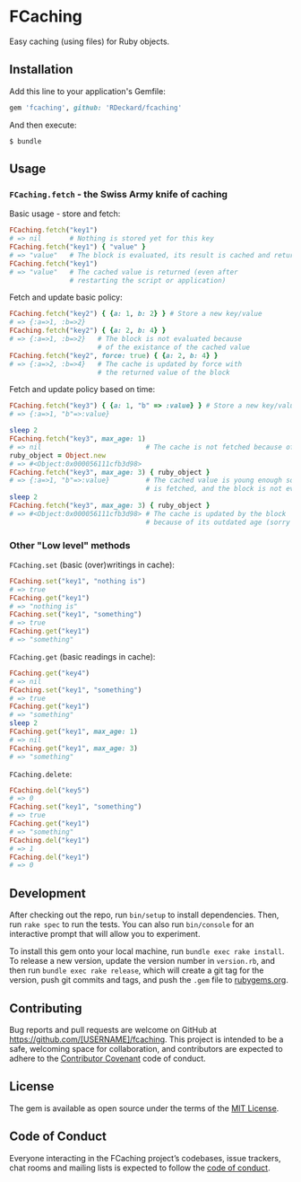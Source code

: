 # FCaching

Easy caching (using files) for Ruby objects.

## Installation

Add this line to your application's Gemfile:

```ruby
gem 'fcaching', github: 'RDeckard/fcaching'
```

And then execute:

    $ bundle

## Usage

### `FCaching.fetch` - the Swiss Army knife of caching

Basic usage - store and fetch:

```ruby
FCaching.fetch("key1")
# => nil       # Nothing is stored yet for this key
FCaching.fetch("key1") { "value" }
# => "value"   # The block is evaluated, its result is cached and returned
FCaching.fetch("key1")
# => "value"   # The cached value is returned (even after
               # restarting the script or application)
```

Fetch and update basic policy:

```ruby
FCaching.fetch("key2") { {a: 1, b: 2} } # Store a new key/value
# => {:a=>1, :b=>2}
FCaching.fetch("key2") { {a: 2, b: 4} }
# => {:a=>1, :b=>2}   # The block is not evaluated because
                      # of the existance of the cached value
FCaching.fetch("key2", force: true) { {a: 2, b: 4} }
# => {:a=>2, :b=>4}   # The cache is updated by force with
                      # the returned value of the block
```

Fetch and update policy based on time:

```ruby
FCaching.fetch("key3") { {a: 1, "b" => :value} } # Store a new key/value
# => {:a=>1, "b"=>:value}

sleep 2
FCaching.fetch("key3", max_age: 1)
# => nil                          # The cache is not fetched because of its age
ruby_object = Object.new
# => #<Object:0x000056111cfb3d98>
FCaching.fetch("key3", max_age: 3) { ruby_object }
# => {:a=>1, "b"=>:value}         # The cached value is young enough so it
                                  # is fetched, and the block is not evaluated
sleep 2
FCaching.fetch("key3", max_age: 3) { ruby_object }
# => #<Object:0x000056111cfb3d98> # The cache is updated by the block
                                  # because of its outdated age (sorry dude)
```

### Other "Low level" methods

`FCaching.set` (basic (over)writings in cache):

```ruby
FCaching.set("key1", "nothing is")
# => true
FCaching.get("key1")
# => "nothing is"
FCaching.set("key1", "something")
# => true
FCaching.get("key1")
# => "something"
```

`FCaching.get` (basic readings in cache):

```ruby
FCaching.get("key4")
# => nil
FCaching.set("key1", "something")
# => true
FCaching.get("key1")
# => "something"
sleep 2
FCaching.get("key1", max_age: 1)
# => nil
FCaching.get("key1", max_age: 3)
# => "something"
```

`FCaching.delete`:

```ruby
FCaching.del("key5")
# => 0
FCaching.set("key1", "something")
# => true
FCaching.get("key1")
# => "something"
FCaching.del("key1")
# => 1
FCaching.del("key1")
# => 0
```

## Development

After checking out the repo, run `bin/setup` to install dependencies. Then, run `rake spec` to run the tests. You can also run `bin/console` for an interactive prompt that will allow you to experiment.

To install this gem onto your local machine, run `bundle exec rake install`. To release a new version, update the version number in `version.rb`, and then run `bundle exec rake release`, which will create a git tag for the version, push git commits and tags, and push the `.gem` file to [rubygems.org](https://rubygems.org).

## Contributing

Bug reports and pull requests are welcome on GitHub at https://github.com/[USERNAME]/fcaching. This project is intended to be a safe, welcoming space for collaboration, and contributors are expected to adhere to the [Contributor Covenant](http://contributor-covenant.org) code of conduct.

## License

The gem is available as open source under the terms of the [MIT License](https://opensource.org/licenses/MIT).

## Code of Conduct

Everyone interacting in the FCaching project’s codebases, issue trackers, chat rooms and mailing lists is expected to follow the [code of conduct](https://github.com/[USERNAME]/fcaching/blob/master/CODE_OF_CONDUCT.md).

